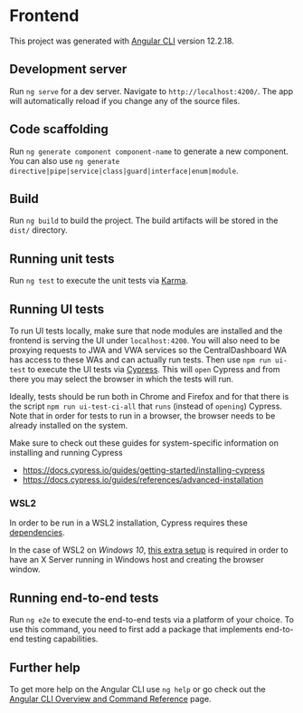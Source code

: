 # Frontend

This project was generated with [Angular CLI](https://github.com/angular/angular-cli) version 12.2.18.

## Development server

Run `ng serve` for a dev server. Navigate to `http://localhost:4200/`. The app will automatically reload if you change any of the source files.

## Code scaffolding

Run `ng generate component component-name` to generate a new component. You can also use `ng generate directive|pipe|service|class|guard|interface|enum|module`.

## Build

Run `ng build` to build the project. The build artifacts will be stored in the `dist/` directory.

## Running unit tests

Run `ng test` to execute the unit tests via [Karma](https://karma-runner.github.io).

## Running UI tests

To run UI tests locally, make sure that node modules are installed and the frontend is serving the UI under `localhost:4200`. You will also need to be proxying requests to JWA and VWA services so the CentralDashboard WA has access to these WAs and can actually run tests. Then use `npm run ui-test` to execute the UI tests via [Cypress](https://www.cypress.io/). This will `open` Cypress and from there you may select the browser in which the tests will run.

Ideally, tests should be run both in Chrome and Firefox and for that there is the script `npm run ui-test-ci-all` that `runs` (instead of `opening`) Cypress. Note that in order for tests to run in a browser, the browser needs to be already installed on the system.

Make sure to check out these guides for system-specific information on installing and running Cypress

- https://docs.cypress.io/guides/getting-started/installing-cypress
- https://docs.cypress.io/guides/references/advanced-installation

### WSL2

In order to be run in a WSL2 installation, Cypress requires these [dependencies](https://docs.cypress.io/guides/getting-started/installing-cypress#Linux-Prerequisites).

In the case of WSL2 on _Windows 10_, [this extra setup](https://docs.cypress.io/guides/references/advanced-installation#Windows-Subsystem-for-Linux) is required in order to have an X Server running in Windows host and creating the browser window.

## Running end-to-end tests

Run `ng e2e` to execute the end-to-end tests via a platform of your choice. To use this command, you need to first add a package that implements end-to-end testing capabilities.

## Further help

To get more help on the Angular CLI use `ng help` or go check out the [Angular CLI Overview and Command Reference](https://angular.io/cli) page.
